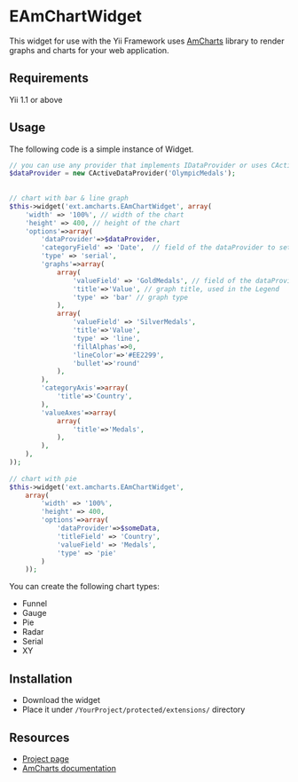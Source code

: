 EAmChartWidget
==============

This widget for use with the Yii Framework uses [AmCharts] library to render graphs and charts for your web application.

Requirements
------------

Yii 1.1 or above

Usage
-----

The following code is a simple instance of Widget.

```php
// you can use any provider that implements IDataProvider or uses CActiveDataProvider
$dataProvider = new CActiveDataProvider('OlympicMedals');
 
 
// chart with bar & line graph
$this->widget('ext.amcharts.EAmChartWidget', array(
	'width' => '100%', // width of the chart
	'height' => 400, // height of the chart
	'options'=>array(
		'dataProvider'=>$dataProvider,
		'categoryField' => 'Date',  // field of the dataProvider to set on the X axis
		'type' => 'serial',
		'graphs'=>array(
			array(
				'valueField' => 'GoldMedals', // field of the dataProvider to set on the Y Axis
				'title'=>'Value', // graph title, used in the Legend
                'type' => 'bar' // graph type
			),
			array(
                'valueField' => 'SilverMedals',
                'title'=>'Value',
                'type' => 'line',
                'fillAlphas'=>0,
                'lineColor'=>'#EE2299',
                'bullet'=>'round'
            ),
		),
		'categoryAxis'=>array(
			'title'=>'Country',
		),
		'valueAxes'=>array(
			array(
				'title'=>'Medals',
			),
		),
	),
));
 
// chart with pie
$this->widget('ext.amcharts.EAmChartWidget',
    array(
        'width' => '100%',
        'height' => 400,
        'options'=>array(
            'dataProvider'=>$someData,
            'titleField' => 'Country',
            'valueField' => 'Medals',
            'type' => 'pie'
        )
    ));
```
            
You can create the following chart types: 
* Funnel
* Gauge
* Pie
* Radar
* Serial
* XY

Installation
------------

* Download the widget
* Place it under `/YourProject/protected/extensions/` directory

Resources
---------

* [Project page]
* [AmCharts documentation]

[AmCharts]:http://www.amcharts.com/
[Project page]:https://code.google.com/p/yii-amchart-widget/
[AmCharts documentation]:http://docs.amcharts.com/3/javascriptcharts
